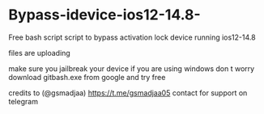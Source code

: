 # Bypass-idevice-ios12-14.8-
Free bash script script to bypass activation lock device running ios12-14.8

files are uploading 


make sure you jailbreak your device 
if you are using windows don t worry download  gitbash.exe from google and try free

credits to (@gsmadjaa)
https://t.me/gsmadjaa05 contact for support on telegram

